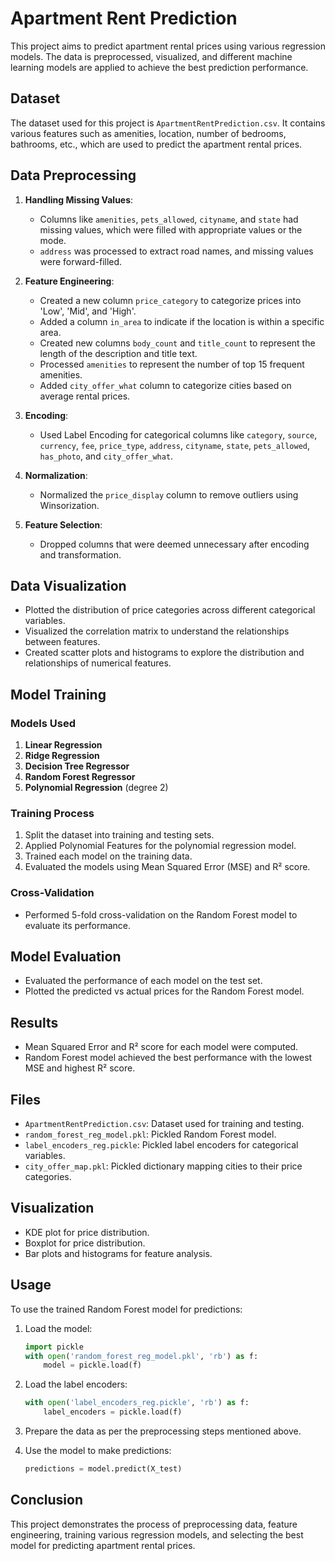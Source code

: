 # Apartment Rent Prediction

This project aims to predict apartment rental prices using various regression models. The data is preprocessed, visualized, and different machine learning models are applied to achieve the best prediction performance.

## Dataset

The dataset used for this project is `ApartmentRentPrediction.csv`. It contains various features such as amenities, location, number of bedrooms, bathrooms, etc., which are used to predict the apartment rental prices.

## Data Preprocessing

1. **Handling Missing Values**:
    - Columns like `amenities`, `pets_allowed`, `cityname`, and `state` had missing values, which were filled with appropriate values or the mode.
    - `address` was processed to extract road names, and missing values were forward-filled.

2. **Feature Engineering**:
    - Created a new column `price_category` to categorize prices into 'Low', 'Mid', and 'High'.
    - Added a column `in_area` to indicate if the location is within a specific area.
    - Created new columns `body_count` and `title_count` to represent the length of the description and title text.
    - Processed `amenities` to represent the number of top 15 frequent amenities.
    - Added `city_offer_what` column to categorize cities based on average rental prices.

3. **Encoding**:
    - Used Label Encoding for categorical columns like `category`, `source`, `currency`, `fee`, `price_type`, `address`, `cityname`, `state`, `pets_allowed`, `has_photo`, and `city_offer_what`.

4. **Normalization**:
    - Normalized the `price_display` column to remove outliers using Winsorization.

5. **Feature Selection**:
    - Dropped columns that were deemed unnecessary after encoding and transformation.

## Data Visualization

- Plotted the distribution of price categories across different categorical variables.
- Visualized the correlation matrix to understand the relationships between features.
- Created scatter plots and histograms to explore the distribution and relationships of numerical features.

## Model Training

### Models Used

1. **Linear Regression**
2. **Ridge Regression**
3. **Decision Tree Regressor**
4. **Random Forest Regressor**
5. **Polynomial Regression** (degree 2)

### Training Process

1. Split the dataset into training and testing sets.
2. Applied Polynomial Features for the polynomial regression model.
3. Trained each model on the training data.
4. Evaluated the models using Mean Squared Error (MSE) and R² score.

### Cross-Validation

- Performed 5-fold cross-validation on the Random Forest model to evaluate its performance.

## Model Evaluation

- Evaluated the performance of each model on the test set.
- Plotted the predicted vs actual prices for the Random Forest model.

## Results

- Mean Squared Error and R² score for each model were computed.
- Random Forest model achieved the best performance with the lowest MSE and highest R² score.

## Files

- `ApartmentRentPrediction.csv`: Dataset used for training and testing.
- `random_forest_reg_model.pkl`: Pickled Random Forest model.
- `label_encoders_reg.pickle`: Pickled label encoders for categorical variables.
- `city_offer_map.pkl`: Pickled dictionary mapping cities to their price categories.

## Visualization

- KDE plot for price distribution.
- Boxplot for price distribution.
- Bar plots and histograms for feature analysis.

## Usage

To use the trained Random Forest model for predictions:

1. Load the model:
    ```python
    import pickle
    with open('random_forest_reg_model.pkl', 'rb') as f:
        model = pickle.load(f)
    ```

2. Load the label encoders:
    ```python
    with open('label_encoders_reg.pickle', 'rb') as f:
        label_encoders = pickle.load(f)
    ```

3. Prepare the data as per the preprocessing steps mentioned above.

4. Use the model to make predictions:
    ```python
    predictions = model.predict(X_test)
    ```

## Conclusion

This project demonstrates the process of preprocessing data, feature engineering, training various regression models, and selecting the best model for predicting apartment rental prices.
